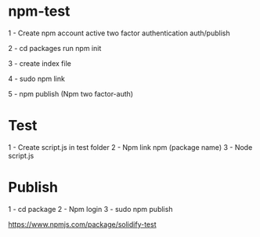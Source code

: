 # npm-test

1 - Create npm account active two factor authentication auth/publish

2 - cd packages run npm init 

3 - create index file 

4 - sudo npm link

5 - npm publish (Npm two factor-auth)

# Test
 
 1 -  Create script.js in test folder
 2 -  Npm link npm (package name)
 3 -  Node script.js 


 # Publish

 1 -  cd package 
 2 -  Npm login
 3 -  sudo npm publish 


 https://www.npmjs.com/package/solidify-test
 